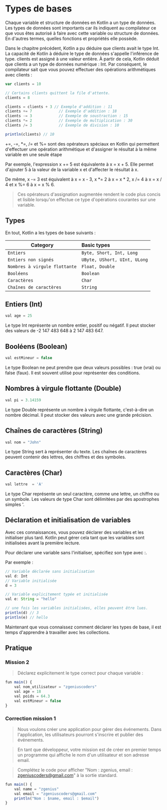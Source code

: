 # Types de bases

Chaque variable et structure de données en Kotlin a un type de données. Les types de données sont importants car ils indiquent au compilateur ce que vous êtes autorisé à faire avec cette variable ou structure de données. En d'autres termes, quelles fonctions et propriétés elle possède.

Dans le chapitre précédent, Kotlin a pu déduire que clients avait le type Int. La capacité de Kotlin à déduire le type de données s'appelle l'inférence de type. clients est assigné à une valeur entière. À partir de cela, Kotlin déduit que clients a un type de données numérique : Int. Par conséquent, le compilateur sait que vous pouvez effectuer des opérations arithmétiques avec clients :

```ts [kotlin]
var clients = 10

// Certains clients quittent la file d'attente.
clients = 8

clients = clients + 3 // Exemple d'addition : 11
clients += 7            // Exemple d'addition : 18
clients -= 3            // Exemple de soustraction : 15
clients *= 2            // Exemple de multiplication : 30
clients /= 3            // Exemple de division : 10

println(clients) // 10
```

+=, -=, *=, /= et %= sont des opérateurs spéciaux en Kotlin qui permettent d'effectuer une opération arithmétique et d'assigner le résultat à la même variable en une seule étape

Par exemple, l'expression x += 5 est équivalente à x = x + 5. Elle permet d'ajouter 5 à la valeur de la variable x et d'affecter le résultat à x.

De même, x -= 3 est équivalent à x = x - 3, x *= 2 à x = x * 2, x /= 4 à x = x / 4 et x %= 6 à x = x % 6.


>Ces opérateurs d'assignation augmentée rendent le code plus concis et lisible lorsqu'on effectue ce type d'opérations courantes sur une variable.
>

## Types 

En tout, Kotlin a les types de base suivants :

| Category                 | Basic types      |
| ------------------------ | :-------------------- |
| `Entiers`               | `Byte, Short, Int, Long`                   |
| `Entiers non signés`               | `UByte, UShort, UInt, ULong`              |
| `Nombres à virgule flottante`          | `Float, Double`               |
| `Booléens`          | `Boolean`         |
| `Caractères`        | `Char` |
| `Chaînes de caractères` | `String` |


## Entiers (Int)

```ts [kotlin]
val age = 25
```

Le type Int représente un nombre entier, positif ou négatif. Il peut stocker des valeurs de -2 147 483 648 à 2 147 483 647.

## Booléens (Boolean)

```ts [kotlin]
val estMineur = false
```

Le type Boolean ne peut prendre que deux valeurs possibles : true (vrai) ou false (faux). Il est souvent utilisé pour représenter des conditions.

## Nombres à virgule flottante (Double)

```ts [kotlin]
val pi = 3.14159
```

Le type Double représente un nombre à virgule flottante, c'est-à-dire un nombre décimal. Il peut stocker des valeurs avec une grande précision.

## Chaînes de caractères (String)
```ts [kotlin]
val nom = "John"
```

Le type String sert à représenter du texte. Les chaînes de caractères peuvent contenir des lettres, des chiffres et des symboles.

## Caractères (Char)
```ts [kotlin]
val lettre  = 'A'
```

Le type Char représente un seul caractère, comme une lettre, un chiffre ou un symbole. Les valeurs de type Char sont délimitées par des apostrophes simples '.

## Déclaration et initialisation de variables

Avec ces connaissances, vous pouvez déclarer des variables et les initialiser plus tard. Kotlin peut gérer cela tant que les variables sont initialisées avant la première lecture.

Pour déclarer une variable sans l'initialiser, spécifiez son type avec :.

Par exemple :

```ts [kotlin]
// Variable déclarée sans initialisation 
val d: Int
// Variable initialisée
d = 3

// Variable explicitement typée et initialisée
val e: String = "hello"

// une fois les variables initialisées, elles peuvent être lues.
println(d) // 3
println(e) // hello
```

Maintenant que vous connaissez comment déclarer les types de base, il est temps d'apprendre à travailler avec les collections.

## Pratique 

### Mission 2

>Déclarez explicitement le type correct pour chaque variable :

```ts [kotlin]
fun main() {
    val nom_utilisateur = "zgeniuscoders"
    val age = 18
    val poids = 64.3
    val estMineur = false
}
```

### Correction mission 1

>Nous voulons créer une application pour gérer des événements. Dans l'application, les utilisateurs pourront s'inscrire et publier des événements.

>En tant que développeur, votre mission est de créer en premier temps un programme qui affiche le nom d'un utilisateur et son adresse email.

>Complétez le code pour afficher "Nom : zgenius, email : zgeniuscoders@gmail.com" à la sortie standard.

```ts [kotlin]
fun main() {
    val name = "zgenius"
    val email = "zgeniuscoders@gmail.com"
    println("Nom : $name, email : $email")
}
```